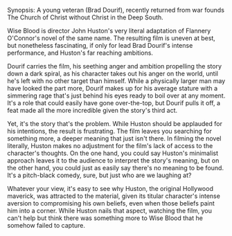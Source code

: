 Synopsis: A young veteran (Brad Dourif), recently returned from war founds The Church of Christ without Christ in the Deep South.

Wise Blood is director John Huston's very literal adaptation of Flannery O'Connor's novel of the same name. The resulting film is uneven at best, but nonetheless fascinating, if only for lead Brad Dourif's intense performance, and Huston's far reaching ambitions.

Dourif carries the film, his seething anger and ambition propelling the story down a dark spiral, as his character takes out his anger on the world, until he's left with no other target than himself. While a physically larger man may have looked the part more, Dourif makes up for his average stature with a simmering rage that's just behind his eyes ready to boil over at any moment. It's a role that could easily have gone over-the-top, but Dourif pulls it off, a feat made all the more incredible given the story's third act.

Yet, it's the story that's the problem. While Huston should be applauded for his intentions, the result is frustrating. The film leaves you searching for something more, a deeper meaning that just isn't there. In filming the novel literally, Huston makes no adjustment for the film's lack of access to the character's thoughts. On the one hand, you could say Huston's minimalist approach leaves it to the audience to interpret the story's meaning, but on the other hand, you could just as easily say there's no meaning to be found. It's a pitch-black comedy, sure, but just who are we laughing at?

Whatever your view, it's easy to see why Huston, the original Hollywood maverick, was attracted to the material, given its titular character's intense aversion to compromising his own beliefs, even when those beliefs paint him into a corner. While Huston nails that aspect, watching the film, you can't help but think there was something more to Wise Blood that he somehow failed to capture.

